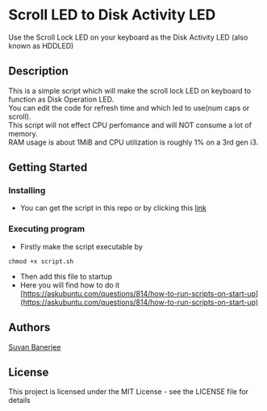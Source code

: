 # Scroll LED to Disk Activity LED
Use the Scroll Lock LED on your keyboard as the Disk Activity LED (also known as HDDLED)

## Description
This is a simple script which will make the scroll lock LED on keyboard to function as Disk Operation LED.<br /> You can edit the code for refresh time and which led to use(num caps or scroll).<br />This script will not effect CPU perfomance and will NOT consume a lot of memory.<br />RAM usage is about 1MiB and  CPU utilization is roughly 1% on a 3rd gen i3.

## Getting Started

### Installing

* You can get the script in this repo or by clicking this [link](https://drive.google.com/file/d/174egmip4ZDHQXc9KX_Xnjaj2MnVDgIyq/view?usp=sharing) 

### Executing program

* Firstly make the script executable by
```
chmod +x script.sh
```
* Then add this file to startup 
* Here you will find how to do it<br/> [https://askubuntu.com/questions/814/how-to-run-scripts-on-start-up](https://askubuntu.com/questions/814/how-to-run-scripts-on-start-up)


## Authors

[Suvan Banerjee](https://github.com/suvanbanerjee)

## License

This project is licensed under the MIT License - see the LICENSE file for details
